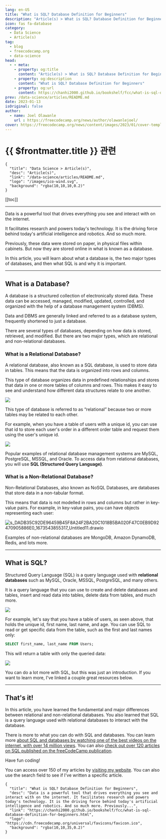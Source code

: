 ```yaml
---
lang: en-US
title: "What is SQL? Database Definition for Beginners"
description: "Article(s) > What is SQL? Database Definition for Beginners"
icon: fas fa-database
category:
  - Data Science
  - Article(s)
tag:
  - blog
  - freecodecamp.org
  - data-science
head:
  - - meta:
    - property: og:title
      content: "Article(s) > What is SQL? Database Definition for Beginners"
    - property: og:description
      content: "What is SQL? Database Definition for Beginners"
    - property: og:url
      content: https://chanhi2000.github.io/bookshelf/fcc/what-is-sql-database-definition-for-beginners.html
prev: /data-science/articles/README.md
date: 2023-01-13
isOriginal: false
author:
  - name: Joel Olawanle
    url : https://freecodecamp.org/news/author/olawanlejoel/
cover: https://freecodecamp.org/news/content/images/2023/01/cover-template--8-.png
---
```


# {{ $frontmatter.title }} 관련

```component VPCard
{
  "title": "Data Science > Article(s)",
  "desc": "Article(s)",
  "link": "/data-science/articles/README.md",
  "logo": "/images/ico-wind.svg",
  "background": "rgba(10,10,10,0.2)"
}
```

[[toc]]

---

<SiteInfo
  name="What is SQL? Database Definition for Beginners"
  desc="Data is a powerful tool that drives everything you see and interact with on the internet. It facilitates research and powers today's technology. It is the driving force behind today's artificial intelligence and robotics. And so much more. Previously..."
  url="https://freecodecamp.org/news/what-is-sql-database-definition-for-beginners"
  logo="https://cdn.freecodecamp.org/universal/favicons/favicon.ico"
  preview="https://freecodecamp.org/news/content/images/2023/01/cover-template--8-.png"/>

Data is a powerful tool that drives everything you see and interact with on the internet.

It facilitates research and powers today's technology. It is the driving force behind today's artificial intelligence and robotics. And so much more.

Previously, these data were stored on paper, in physical files within cabinets. But now they are stored online in what is known as a database.

In this article, you will learn about what a database is, the two major types of databases, and then what SQL is and why it is important.

---

## What is a Database?

A database is a structured collection of electronically stored data. These data can be accessed, managed, modified, updated, controlled, and organized with the help of a database management system (DBMS).

Data and DBMS are generally linked and referred to as a database system, frequently shortened to just a database.

There are several types of databases, depending on how data is stored, retrieved, and modified. But there are two major types, which are relational and non-relational databases.

### What is a Relational Database?

A relational database, also known as a SQL database, is used to store data in tables. This means that the data is organized into rows and columns.

This type of database organizes data in predefined relationships and stores that data in one or more tables of columns and rows. This makes it easy to see and understand how different data structures relate to one another.

![](https://paper-attachments.dropboxusercontent.com/s_DADB35C92DE96459B45F8A24F2BA20C1018B5BA020F47C0EB9D92470905886E0_1673510261840_Untitled1.drawio.png)

This type of database is referred to as “relational” because two or more tables may be related to each other.

For example, when you have a table of users with a unique id, you can use that id to store each user's order in a different order table and request them using the user's unique id.

![](https://paper-attachments.dropboxusercontent.com/s_DADB35C92DE96459B45F8A24F2BA20C1018B5BA020F47C0EB9D92470905886E0_1673510517663_Untitled1.drawio+2.png)

Popular examples of relational database management systems are MySQL, PostgreSQL, MSSQL, and Oracle. To access data from relational databases, you will use **SQL (Structured Query Language)**.

### What is a Non-Relational Database?

Non-Relational Databases, also known as NoSQL Databases, are databases that store data in a non-tabular format.

This means that data is not modelled in rows and columns but rather in key-value pairs. For example, in key-value pairs, you can have objects representing each user:

![s_DADB35C92DE96459B45F8A24F2BA20C1018B5BA020F47C0EB9D92470905886E0_1673543855317_Untitled11.drawio](https://paper-attachments.dropboxusercontent.com/s_DADB35C92DE96459B45F8A24F2BA20C1018B5BA020F47C0EB9D92470905886E0_1673543855317_Untitled11.drawio.png)

Examples of non-relational databases are MongoDB, Amazon DynamoDB, Redis, and lots more.

---

## What is SQL?

Structured Query Language (SQL) is a query language used with **relational databases** such as MySQL, Oracle, MSSQL, PostgreSQL, and many others.

It is a query language that you can use to create and delete databases and tables, insert and read data into tables, delete data from tables, and much more.

![](https://paper-attachments.dropboxusercontent.com/s_DADB35C92DE96459B45F8A24F2BA20C1018B5BA020F47C0EB9D92470905886E0_1673510261840_Untitled1.drawio.png)

For example, let's say that you have a table of users, as seen above, that holds the unique id, first name, last name, and age. You can use SQL to read or get specific data from the table, such as the first and last names only:

```sql
SELECT first_name, last_name FROM Users;
```

This will return a table with only the queried data:

![](https://paper-attachments.dropboxusercontent.com/s_DADB35C92DE96459B45F8A24F2BA20C1018B5BA020F47C0EB9D92470905886E0_1673544506987_Untitled1.drawio+3.png)

You can do a lot more with SQL, but this was just an introduction. If you want to learn more, I've linked a couple great resources below.

---

## That's it!

In this article, you have learned the fundamental and major differences between relational and non-relational databases. You also learned that SQL is a query language used with relational databases to interact with the database.

There is more to what you can do with SQL and databases. You can learn more [<VPIcon icon="fa-brands fa-youtube"/>about SQL and databases by watching one of the best videos on the internet, with over 14 million views](https://youtu.be/HXV3zeQKqGY). You can also [<VPIcon icon="fa-brands fa-free-code-camp"/>check out over 120 articles on SQL published on the freeCodeCamp publication](https://freecodecamp.org/news/tag/sql/).

Have fun coding!

You can access over 150 of my articles by [<VPIcon icon="fas fa-globe"/>visiting my website](https://joelolawanle.com/contents). You can also use the search field to see if I've written a specific article.

<!-- TODO: add ARTICLE CARD -->
```component VPCard
{
  "title": "What is SQL? Database Definition for Beginners",
  "desc": "Data is a powerful tool that drives everything you see and interact with on the internet. It facilitates research and powers today's technology. It is the driving force behind today's artificial intelligence and robotics. And so much more. Previously...",
  "link": "https://chanhi2000.github.io/bookshelf/fcc/what-is-sql-database-definition-for-beginners.html",
  "logo": "https://cdn.freecodecamp.org/universal/favicons/favicon.ico",
  "background": "rgba(10,10,35,0.2)"
}
```
